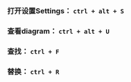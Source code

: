 ### 打开设置Settings： `ctrl + alt + S`
### 查看diagram： `ctrl + alt + U`
### 查找： `ctrl + F`
### 替换： `ctrl + R`